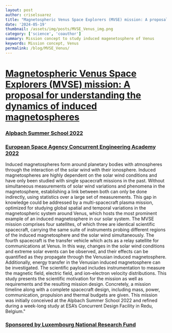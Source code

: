 ```yaml
---
layout: post
author: criselsuarez
title: "Magnetospheric Venus Space Explorers (MVSE) mission: A proposal for understanding the dynamics of induced magnetospheres"
date: '2024-05-19' 
thumbnail: /assets/img/posts/MVSE_Venus_img.png
category: ['science', 'coauthor']
summary: Mission concept to study induced magenetosphere of Venus
keywords: Mission concept, Venus
permalink: /blog/MVSE_Venus/
---
```

# [Magnetospheric Venus Space Explorers (MVSE) mission: A proposal for understanding the dynamics of induced magnetospheres](https://doi.org/10.1016/j.actaastro.2024.05.017)


### [Alpbach Summer School 2022](https://www.summerschoolalpbach.at/)


### [European Space Agency Concurrent Engineering Academy 2022](https://www.esa.int/Education/ESA_Academy/Post-Alpbach_Summer_School_Event_2022_enhances_Venus_mission)


Induced magnetospheres form around planetary bodies with atmospheres through the interaction of the solar wind with their ionosphere. Induced magnetospheres are highly dependent on the solar wind conditions and have only been studied with single spacecraft missions in the past. Without simultaneous measurements of solar wind variations and phenomena in the magnetosphere, establishing a link between both can only be done indirectly, using statistics over a large set of measurements. This gap in knowledge could be addressed by a multi-spacecraft plasma mission, optimized for studying global spatial and temporal variations in the magnetospheric system around Venus, which hosts the most prominent example of an induced magnetosphere in our solar system. The MVSE mission comprises four satellites, of which three are identical scientific spacecraft, carrying the same suite of instruments probing different regions of the induced magnetosphere and the solar wind simultaneously. The fourth spacecraft is the transfer vehicle which acts as a relay satellite for communications at Venus. In this way, changes in the solar wind conditions and extreme solar events can be observed, and their effects can be quantified as they propagate through the Venusian induced magnetosphere. Additionally, energy transfer in the Venusian induced magnetosphere can be investigated. The scientific payload includes instrumentation to measure the magnetic field, electric field, and ion–electron velocity distributions. This study presents the scientific motivation for the mission as well as requirements and the resulting mission design. Concretely, a mission timeline along with a complete spacecraft design, including mass, power, communication, propulsion and thermal budgets are given. This mission was initially conceived at the Alpbach Summer School 2022 and refined during a week-long study at ESA’s Concurrent Design Facility in Redu, Belgium."

### [Sponsored by Luxembourg National Research Fund](https://www.fnr.lu/research-with-impact-fnr-highlight/alpbach-summer-school-you-get-to-experience-being-a-scientist-technician-and-engineer-in-an-esa-space-mission/)
